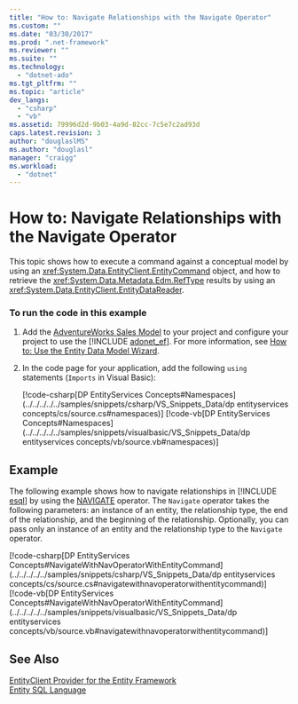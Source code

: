 ```yaml
---
title: "How to: Navigate Relationships with the Navigate Operator"
ms.custom: ""
ms.date: "03/30/2017"
ms.prod: ".net-framework"
ms.reviewer: ""
ms.suite: ""
ms.technology: 
  - "dotnet-ado"
ms.tgt_pltfrm: ""
ms.topic: "article"
dev_langs: 
  - "csharp"
  - "vb"
ms.assetid: 79996d2d-9b03-4a9d-82cc-7c5e7c2ad93d
caps.latest.revision: 3
author: "douglaslMS"
ms.author: "douglasl"
manager: "craigg"
ms.workload: 
  - "dotnet"
---
```

# How to: Navigate Relationships with the Navigate Operator
This topic shows how to execute a command against a conceptual model by using an <xref:System.Data.EntityClient.EntityCommand> object, and how to retrieve the <xref:System.Data.Metadata.Edm.RefType> results by using an <xref:System.Data.EntityClient.EntityDataReader>.  
  
### To run the code in this example  
  
1. Add the [AdventureWorks Sales Model](http://msdn.microsoft.com/library/f16cd988-673f-4376-b034-129ca93c7832) to your project and configure your project to use the [!INCLUDE [adonet_ef](../../../../../includes/adonet-ef-md.md)]. For more information, see [How to: Use the Entity Data Model Wizard](http://msdn.microsoft.com/library/dadb058a-c5d9-4c5c-8b01-28044112231d).  
  
2. In the code page for your application, add the following `using` statements (`Imports` in Visual Basic):  
  
    [!code-csharp[DP EntityServices Concepts#Namespaces](../../../../../samples/snippets/csharp/VS_Snippets_Data/dp entityservices concepts/cs/source.cs#namespaces)]
    [!code-vb[DP EntityServices Concepts#Namespaces](../../../../../samples/snippets/visualbasic/VS_Snippets_Data/dp entityservices concepts/vb/source.vb#namespaces)]  
  
## Example  
 The following example shows how to navigate relationships in [!INCLUDE [esql](../../../../../includes/esql-md.md)] by using the [NAVIGATE](../../../../../docs/framework/data/adonet/ef/language-reference/navigate-entity-sql.md) operator. The `Navigate` operator takes the following parameters: an instance of an entity, the relationship type, the end of the relationship, and the beginning of the relationship. Optionally, you can pass only an instance of an entity and the relationship type to the `Navigate` operator.  
  
 [!code-csharp[DP EntityServices Concepts#NavigateWithNavOperatorWithEntityCommand](../../../../../samples/snippets/csharp/VS_Snippets_Data/dp entityservices concepts/cs/source.cs#navigatewithnavoperatorwithentitycommand)]
 [!code-vb[DP EntityServices Concepts#NavigateWithNavOperatorWithEntityCommand](../../../../../samples/snippets/visualbasic/VS_Snippets_Data/dp entityservices concepts/vb/source.vb#navigatewithnavoperatorwithentitycommand)]  
  
## See Also  
 [EntityClient Provider for the Entity Framework](../../../../../docs/framework/data/adonet/ef/entityclient-provider-for-the-entity-framework.md)  
 [Entity SQL Language](../../../../../docs/framework/data/adonet/ef/language-reference/entity-sql-language.md)
